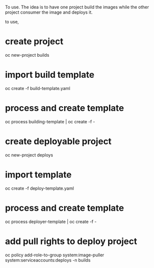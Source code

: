 To use. 
The idea is to have one project build the images while the other project consumer the image and deploys it. 

to use, 
# create project 
 oc new-project  builds 
# import build template 
 oc create -f build-template.yaml 
# process and create template 
 oc process building-template | oc create -f -
# create deployable project
 oc new-project  deploys
# import template 
 oc create -f deploy-template.yaml 
# process and create template  
 oc process deployer-template | oc create -f -

# add pull rights to deploy project 
 oc policy add-role-to-group  system:image-puller system:serviceaccounts:deploys -n builds
 
